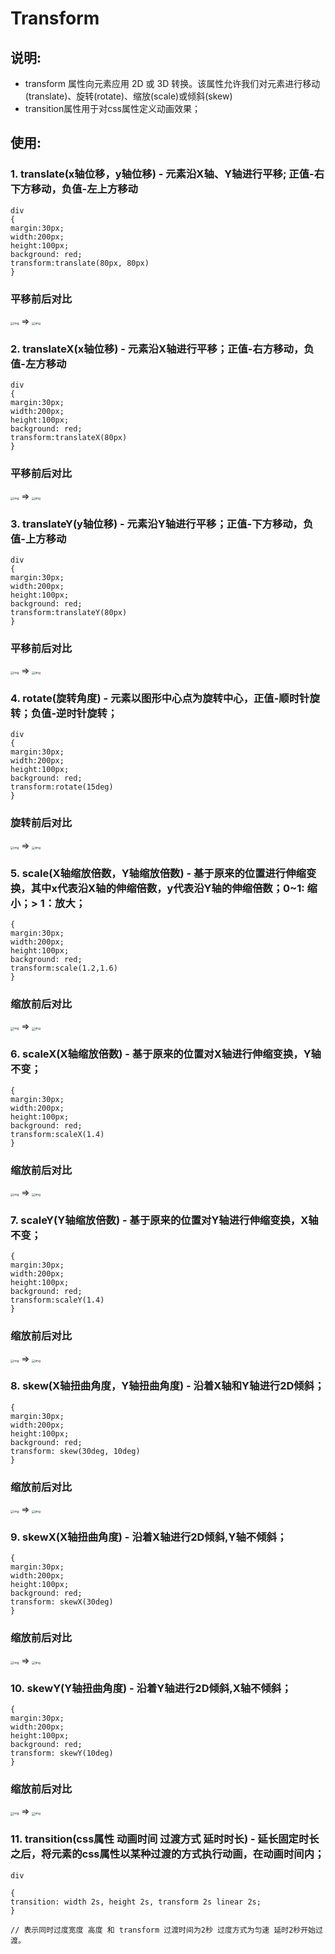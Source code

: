# Transform

## 说明:

- transform 属性向元素应用 2D 或 3D 转换。该属性允许我们对元素进行移动(translate)、旋转(rotate)、缩放(scale)或倾斜(skew)
- transition属性用于对css属性定义动画效果；

## 使用:

### 1. translate(x轴位移，y轴位移) - 元素沿X轴、Y轴进行平移; 正值-右下方移动，负值-左上方移动

```
div
{
margin:30px;
width:200px;
height:100px;
background: red;
transform:translate(80px, 80px)
}
```

### 平移前后对比

<img src="https://img2018.cnblogs.com/blog/1516266/201811/1516266-20181105211921430-74573876.png" alt="img" style="zoom: 33%;" /> => <img src="https://img2018.cnblogs.com/blog/1516266/201811/1516266-20181105211931806-2123198607.png" alt="img" style="zoom: 33%;" />

### 2. translateX(x轴位移) - 元素沿X轴进行平移；正值-右方移动，负值-左方移动

```
div
{
margin:30px;
width:200px;
height:100px;
background: red;
transform:translateX(80px)
}
```

### 平移前后对比

<img src="https://img2018.cnblogs.com/blog/1516266/201811/1516266-20181105212014106-696227267.png" alt="img" style="zoom:33%;" /> => <img src="https://img2018.cnblogs.com/blog/1516266/201811/1516266-20181105212026098-624746475.png" alt="img" style="zoom:33%;" />

### 3. translateY(y轴位移) - 元素沿Y轴进行平移；正值-下方移动，负值-上方移动

```
div
{
margin:30px;
width:200px;
height:100px;
background: red;
transform:translateY(80px)
}
```

### 平移前后对比

<img src="https://img2018.cnblogs.com/blog/1516266/201811/1516266-20181105212038878-34312591.png" alt="img" style="zoom:33%;" /> => <img src="https://img2018.cnblogs.com/blog/1516266/201811/1516266-20181105212053799-1046214653.png" alt="img" style="zoom:33%;" />

### 4. rotate(旋转角度) - 元素以图形中心点为旋转中心，正值-顺时针旋转；负值-逆时针旋转；

```
div
{
margin:30px;
width:200px;
height:100px;
background: red;
transform:rotate(15deg)
}
```

### 旋转前后对比

<img src="https://img2018.cnblogs.com/blog/1516266/201811/1516266-20181105212106411-1077681861.png" alt="img" style="zoom:33%;" /> => <img src="https://img2018.cnblogs.com/blog/1516266/201811/1516266-20181105212124356-357694751.png" alt="img" style="zoom:33%;" />

### 5. scale(X轴缩放倍数，Y轴缩放倍数) - 基于原来的位置进行伸缩变换，其中x代表沿X轴的伸缩倍数，y代表沿Y轴的伸缩倍数；0~1: 缩小；> 1：放大；

```
{
margin:30px;
width:200px;
height:100px;
background: red;
transform:scale(1.2,1.6)
}
```

### 缩放前后对比

<img src="https://img2018.cnblogs.com/blog/1516266/201811/1516266-20181105212139414-185668736.png" alt="img" style="zoom:33%;" /> => <img src="https://img2018.cnblogs.com/blog/1516266/201811/1516266-20181105212154288-140117184.png" alt="img" style="zoom:33%;" />

### 6. scaleX(X轴缩放倍数) - 基于原来的位置对X轴进行伸缩变换，Y轴不变；

```
{
margin:30px;
width:200px;
height:100px;
background: red;
transform:scaleX(1.4)
}
```

### 缩放前后对比

<img src="https://img2018.cnblogs.com/blog/1516266/201811/1516266-20181105212208572-1857506075.png" alt="img" style="zoom:33%;" /> => <img src="https://img2018.cnblogs.com/blog/1516266/201811/1516266-20181105212228768-16066359.png" alt="img" style="zoom:33%;" />

### 7. scaleY(Y轴缩放倍数) - 基于原来的位置对Y轴进行伸缩变换，X轴不变；

```
{
margin:30px;
width:200px;
height:100px;
background: red;
transform:scaleY(1.4)
}
```

### 缩放前后对比

<img src="https://img2018.cnblogs.com/blog/1516266/201811/1516266-20181105212239148-1591302032.png" alt="img" style="zoom:33%;" /> => <img src="https://img2018.cnblogs.com/blog/1516266/201811/1516266-20181105212254179-1129070290.png" alt="img" style="zoom:33%;" />

### 8. skew(X轴扭曲角度，Y轴扭曲角度) - 沿着X轴和Y轴进行2D倾斜；

```
{
margin:30px;
width:200px;
height:100px;
background: red;
transform: skew(30deg, 10deg)
}
```

### 缩放前后对比

<img src="https://img2018.cnblogs.com/blog/1516266/201811/1516266-20181105212321666-502596974.png" alt="img" style="zoom:33%;" /> => <img src="https://img2018.cnblogs.com/blog/1516266/201811/1516266-20181105212332883-295901366.png" alt="img" style="zoom:33%;" />

### 9. skewX(X轴扭曲角度) - 沿着X轴进行2D倾斜,Y轴不倾斜；

```
{
margin:30px;
width:200px;
height:100px;
background: red;
transform: skewX(30deg)
}
```

### 缩放前后对比

<img src="https://img2018.cnblogs.com/blog/1516266/201811/1516266-20181105212344649-469833291.png" alt="img" style="zoom:33%;" /> => <img src="https://img2018.cnblogs.com/blog/1516266/201811/1516266-20181105212400386-1445826401.png" alt="img" style="zoom:33%;" />

### 10. skewY(Y轴扭曲角度) - 沿着Y轴进行2D倾斜,X轴不倾斜；

```
{
margin:30px;
width:200px;
height:100px;
background: red;
transform: skewY(10deg)
}
```

### 缩放前后对比

<img src="https://img2018.cnblogs.com/blog/1516266/201811/1516266-20181105212428582-1569310140.png" alt="img" style="zoom:33%;" /> => <img src="https://img2018.cnblogs.com/blog/1516266/201811/1516266-20181105212443539-659807583.png" alt="img" style="zoom:33%;" />

### 11. transition(css属性 动画时间 过渡方式 延时时长) - 延长固定时长之后，将元素的css属性以某种过渡的方式执行动画，在动画时间内；

```
div

{
transition: width 2s, height 2s, transform 2s linear 2s;
}

// 表示同时过度宽度 高度 和 transform 过渡时间为2秒 过度方式为匀速 延时2秒开始过渡。
```